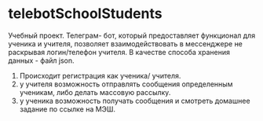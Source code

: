 # telebotSchoolStudents

Учебный проект. 
Телеграм- бот, который предоставляет функционал для ученика и учителя, позволяет взаимодействовать в мессенджере не раскрывая логин/телефон учителя. В качестве способа хранения данных - файл json.
1. Происходит регистрация как ученика/ учителя.
2. у учителя возможность отправлять сообщения определенным ученикам, либо делать массовую рассылку.
3. у ученика возможность получать сообщения и смотреть домашнее задание по ссылке на МЭШ. 
